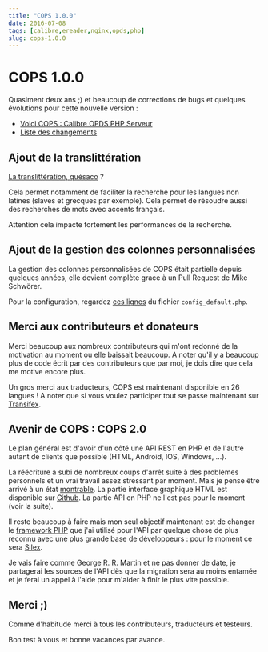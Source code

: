 ```yaml
---
title: "COPS 1.0.0"
date: 2016-07-08
tags: [calibre,ereader,nginx,opds,php]
slug: cops-1.0.0
---
```

# COPS 1.0.0

Quasiment deux ans ;) et beaucoup de corrections de bugs et quelques évolutions pour cette nouvelle version :

* [Voici COPS : Calibre OPDS PHP Serveur](/fr/projects/calibre-opds-php-server)
* [Liste des changements](https://github.com/seblucas/cops/blob/master/CHANGELOG)

## Ajout de la translittération

[La translittération, quésaco](https://fr.wikipedia.org/wiki/Transcription_et_translitt%C3%A9ration) ?

Cela permet notamment de faciliter la recherche pour les langues non latines (slaves et grecques par exemple). Cela permet de résoudre aussi des recherches de mots avec accents français.

Attention cela impacte fortement les performances de la recherche.

## Ajout de la gestion des colonnes personnalisées

La gestion des colonnes personnalisées de COPS était partielle depuis quelques années, elle devient complète grace à un Pull Request de Mike Schwörer.

Pour la configuration, regardez [ces lignes](https://github.com/seblucas/cops/blob/master/config_default.php#L173-L201) du fichier `config_default.php`.

## Merci aux contributeurs et donateurs

Merci beaucoup aux nombreux contributeurs qui m'ont redonné de la motivation au moment ou elle baissait beaucoup. A noter qu'il y a beaucoup plus de code écrit par des contributeurs que par moi, je dois dire que cela me motive encore plus.

Un gros merci aux traducteurs, COPS est maintenant disponible en 26 langues ! A noter que si vous voulez participer tout se passe maintenant sur [Transifex](https://www.transifex.com/projects/p/cops/).

## Avenir de COPS : COPS 2.0

Le plan général est d'avoir d'un côté une API REST en PHP et de l'autre autant de clients que possible (HTML, Android, IOS, Windows, ...).

La réécriture a subi de nombreux coups d'arrêt suite à des problèmes personnels et un vrai travail assez stressant par moment. Mais je pense être arrivé à un état [montrable](https://github.com/seblucas/cops/issues/279). La partie interface graphique HTML est disponible sur [Github](https://github.com/seblucas/cops-html-ui). La partie API en PHP ne l'est pas pour le moment (voir la suite).

Il reste beaucoup à faire mais mon seul objectif maintenant est de changer le [framework PHP](https://github.com/vlucas/bulletphp) que j'ai utilisé pour l'API par quelque chose de plus reconnu avec une plus grande base de développeurs : pour le moment ce sera [Silex](http://silex.sensiolabs.org/).

Je vais faire comme George R. R. Martin et ne pas donner de date, je partagerai les sources de l'API dès que la migration sera au moins entamée et je ferai un appel à l'aide pour m'aider à finir le plus vite possible.

## Merci ;)

Comme d'habitude merci à tous les contributeurs, traducteurs et testeurs.

Bon test à vous et bonne vacances par avance.
